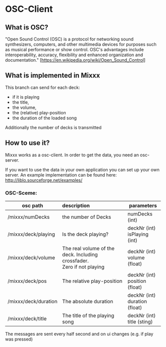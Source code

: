 # OSC-Client

## What is OSC?
"Open Sound Control (OSC) is a protocol for networking sound synthesizers, computers, and other multimedia devices for purposes such as musical performance or show control. OSC's advantages include interoperability, accuracy, flexibility and enhanced organization and documentation." [https://en.wikipedia.org/wiki/Open_Sound_Control]

## What is implemented in Mixxx
This branch can send for each deck:
* if it is playing
* the title,
* the volume,
* the (relative) play-position
* the duration of the loaded song

Additionally the number of decks is transmitted

## How to use it?
Mixxx works as a osc-client. In order to get the data, you need an osc-server.

If you want to use the data in your own application you can set up your own server. An example implementation can be found here: http://liblo.sourceforge.net/examples/

### OSC-Sceme:

| osc path        | description | parameters
| -------------   |:------------- |----------|
|/mixxx/numDecks | the number of Decks| numDecks (int)
|/mixxx/deck/playing | Is the deck playing? |deckNr (int)<br>isPlaying (int)
|/mixxx/deck/volume  | The real volume of the deck. Including crossfader. <br>Zero if not playing|deckNr (int)<br>volume (float)
|/mixxx/deck/pos | The relative play-position | deckNr (int)<br>position (float)
|/mixxx/deck/duration | The absolute duration | deckNr (int)<br>duration (float)
|/mixxx/deck/title  | The title of the playing song | deckNr (int)<br> title (sting)

 The messages are sent every half second and on ui changes (e.g. if play was pressed)
